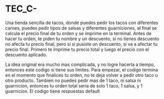 # TEC_C-
Una tienda sencilla de tacos, donde puedes pedir los tacos con diferentes carnes, puedes pedir tipos de salsas y diferentes guarniciones, al final se calcula el precio final de tu orden y se imprime en la terminal. Antes de hacer tu orden, te piden tu nombre y un descuento, si no tienes descuento no afecta tu precio final, pero si si pusiste un descuento, si va a afectar tu precio final. Primero te imprime tu precio total y luego el precio con el descuento aplicado.

La idea original era mucho mas complicada, y no logre hacerla a tiempo, entonces este codigo si tiene sus limites. Para empezar, el codigo termina en el momento que finalices tu orden, no te deja volver a pedir otro taco u otro producto. Tambien no puedes pedir mas de 1 taco, ni salsa ni guarnicion, entonces tu orden total seria de solo 1 taco, 1 salsa, y 1 guarnicion. El codigo tiene respuestas default